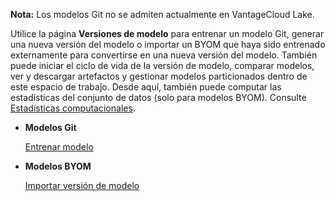 **Nota:** Los modelos Git no se admiten actualmente en VantageCloud Lake.

Utilice la página **Versiones de modelo** para entrenar un modelo Git, generar una nueva versión del modelo o importar un BYOM que haya sido entrenado externamente para convertirse en una nueva versión del modelo. También puede iniciar el ciclo de vida de la versión de modelo, comparar modelos, ver y descargar artefactos y gestionar modelos particionados dentro de este espacio de trabajo. Desde aquí, también puede computar las estadísticas del conjunto de datos (solo para modelos BYOM). Consulte [Estadísticas computacionales](fby1743624401813.md).

-   **Modelos Git**

    [Entrenar modelo](etl1725408512818.md)


-   **Modelos BYOM**

    [Importar versión de modelo](wnt1743340516346.md)


